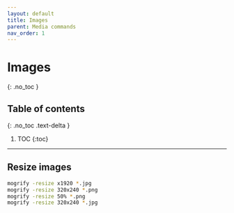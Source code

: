 ```yaml
---
layout: default
title: Images
parent: Media commands
nav_order: 1
---
```


# Images
{: .no_toc }

## Table of contents
{: .no_toc .text-delta }

1. TOC
{:toc}

---

## Resize images

```bash
mogrify -resize x1920 *.jpg
mogrify -resize 320x240 *.png
mogrify -resize 50% *.png
mogrify -resize 320x240 *.jpg
```
